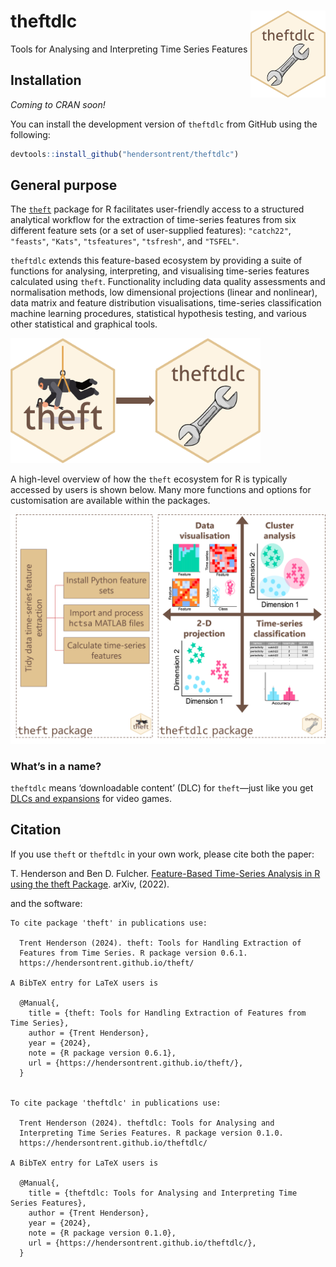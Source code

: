
# theftdlc <img src="man/figures/logo.png" align="right" width="120" />

Tools for Analysing and Interpreting Time Series Features

## Installation

*Coming to CRAN soon!*

You can install the development version of `theftdlc` from GitHub using
the following:

``` r
devtools::install_github("hendersontrent/theftdlc")
```

## General purpose

The [`theft`](https://hendersontrent.github.io/theft/) package for R
facilitates user-friendly access to a structured analytical workflow for
the extraction of time-series features from six different feature sets
(or a set of user-supplied features): `"catch22"`, `"feasts"`, `"Kats"`,
`"tsfeatures"`, `"tsfresh"`, and `"TSFEL"`.

`theftdlc` extends this feature-based ecosystem by providing a suite of
functions for analysing, interpreting, and visualising time-series
features calculated using `theft`. Functionality including data quality
assessments and normalisation methods, low dimensional projections
(linear and nonlinear), data matrix and feature distribution
visualisations, time-series classification machine learning procedures,
statistical hypothesis testing, and various other statistical and
graphical tools.

<img src="man/figures/theft-packages.png" width="400" height="200" alt="Hex stickers of the theft and theftdlc packages for R" />

A high-level overview of how the `theft` ecosystem for R is typically
accessed by users is shown below. Many more functions and options for
customisation are available within the packages.

<img src="man/figures/theft-ecosystem.png" width="900" alt="Schematic of the theft ecosystem in R" />

### What’s in a name?

`theftdlc` means ‘downloadable content’ (DLC) for `theft`—just like you
get [DLCs and
expansions](https://en.bandainamcoent.eu/elden-ring/elden-ring/shadow-of-the-erdtree)
for video games.

## Citation

If you use `theft` or `theftdlc` in your own work, please cite both the
paper:

T. Henderson and Ben D. Fulcher. [Feature-Based Time-Series Analysis in
R using the theft Package](https://arxiv.org/abs/2208.06146). arXiv,
(2022).

and the software:


    To cite package 'theft' in publications use:

      Trent Henderson (2024). theft: Tools for Handling Extraction of
      Features from Time Series. R package version 0.6.1.
      https://hendersontrent.github.io/theft/

    A BibTeX entry for LaTeX users is

      @Manual{,
        title = {theft: Tools for Handling Extraction of Features from Time Series},
        author = {Trent Henderson},
        year = {2024},
        note = {R package version 0.6.1},
        url = {https://hendersontrent.github.io/theft/},
      }


    To cite package 'theftdlc' in publications use:

      Trent Henderson (2024). theftdlc: Tools for Analysing and
      Interpreting Time Series Features. R package version 0.1.0.
      https://hendersontrent.github.io/theftdlc/

    A BibTeX entry for LaTeX users is

      @Manual{,
        title = {theftdlc: Tools for Analysing and Interpreting Time Series Features},
        author = {Trent Henderson},
        year = {2024},
        note = {R package version 0.1.0},
        url = {https://hendersontrent.github.io/theftdlc/},
      }
